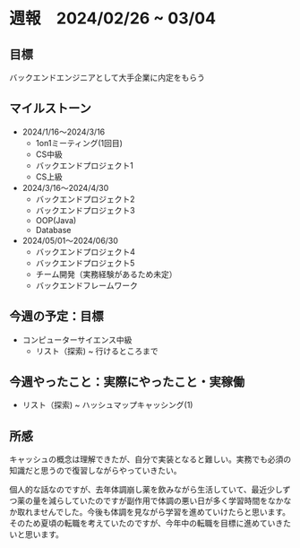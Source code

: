 

# 週報　2024/02/26 ~ 03/04

## 目標
バックエンドエンジニアとして大手企業に内定をもらう

## マイルストーン
- 2024/1/16〜2024/3/16
    - 1on1ミーティング(1回目)
    - CS中級
    - バックエンドプロジェクト1
    - CS上級
- 2024/3/16〜2024/4/30
   - バックエンドプロジェクト2
   - バックエンドプロジェクト3
   - OOP(Java)
   - Database
- 2024/05/01〜2024/06/30
    - バックエンドプロジェクト4
    - バックエンドプロジェクト5
    - チーム開発（実務経験があるため未定）
    - バックエンドフレームワーク

## 今週の予定：目標
- コンピューターサイエンス中級
  - リスト（探索) ~ 行けるところまで

## 今週やったこと：実際にやったこと・実稼働
-  リスト（探索) ~ ハッシュマップキャッシング(1)
    
## 所感
キャッシュの概念は理解できたが、自分で実装となると難しい。実務でも必須の知識だと思うので復習しながらやっていきたい。  

個人的な話なのですが、去年体調崩し薬を飲みながら生活していて、最近少しずつ薬の量を減らしていたのですが副作用で体調の悪い日が多く学習時間をなかなか取れませんでした。今後も体調を見ながら学習を進めていけたらと思います。そのため夏頃の転職を考えていたのですが、今年中の転職を目標に進めていきたいと思います。
